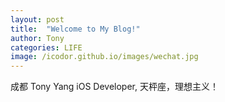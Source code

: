 ```yaml
---
layout: post
title:  "Welcome to My Blog!"
author: Tony
categories: LIFE
image: /icodor.github.io/images/wechat.jpg
---
```


成都 Tony Yang iOS Developer, 天枰座，理想主义！
